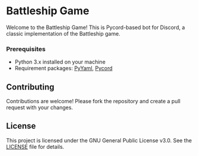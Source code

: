 # Battleship Game

Welcome to the Battleship Game! This is Pycord-based bot for Discord, a classic implementation of the Battleship game.

### Prerequisites

- Python 3.x installed on your machine
- Requirement packages: [PyYaml](https://pyyaml.org/wiki/PyYAMLDocumentation), [Pycord](https://github.com/Pycord-Development/pycord)

## Contributing

Contributions are welcome! Please fork the repository and create a pull request with your changes.

## License

This project is licensed under the GNU General Public License v3.0. See the [LICENSE](LICENSE) file for details.
